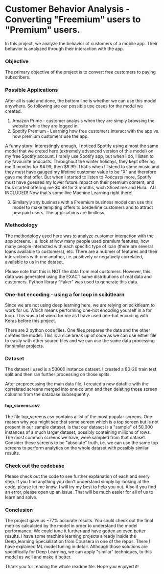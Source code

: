 # Customer Behavior Analysis - Converting "Freemium" users to "Premium" users.

In this project, we analyze the behavior of customers of a mobile app. Their behavior is analyzed through their interaction with the app.

### Objective
The primary objective of the project is to convert free customers to paying subscribers.

### Possible Applications 
After all is said and done, the bottom line is whether we can use this model anywhere. So following are our possible use cases for the model we created.

1. Amazon Prime - customer analysis when they are simply browsing the website while they are logged in.
2. Spotify Premium - Learning how free customers interact with the app vs. how premium customers use the app. 

A funny story: Interestingly enough, I noticed Spotify using almost the same model that we creted here (extremely advanced version of this model) on my free Spotify account. I rarely use Spotify app, but when I do, I listen to my favouirite podcasts. Throughout the winter holidays, they kept offering me 3 months for $4.99, then $9.99. That's when I listend to some music and they must have gauged my lifetime customer value to be "X" and therefore gave me that offer. But when I started to listen to Podcasts more, Spotify must have guessed my lower future impact on their premium content, and thus started offering me $0.99 for 3 months, wich Showtime and Hulu.. ALL INCLUDED! Now that's some live Machine Learning right there!

3. Similaryly any business with a Freemium business model can use this model to make templting offers to borderline customers and to attract new paid users. The applications are limitless.

### Methodology
The methodology used here was to analyze customer interaction with the app screens. i.e. look at how many people used premium features, how many people interacted with each specific type of loan (there are several loans available to customers), etc. There are a nubmer of features and their interactions with one another, i.e. positively or negatively correlated, available to us in the dataset.

Please note that this is NOT the data from real customers. However, this data was generated using the EXACT same distributions of real data and customers. Python library "Faker" was used to generate this data.

### One-hot encoding - using a for loop in scikitlearn
Since we are not using deep learning here, we are relying on scikitlearn to work for us. Which means performing one-hot encoding yourself in a for loop. This was a bit wierd for me as I have used one-hot encoding with Keras before this project. 

There are 2 python code files. One files prepares the data and the other creates the model. This is a nice break up of code as we can use either file to easily with other source files and we can use the same data processing for similar projects.

### Dataset
The dataset I used is a 50000 instance dataset. I created a 80-20 train test split and then ran further processing on those splits.

After preprocessing the main data file, I created a new datafile with the correlated screens merged into one column and then deleting those screen columns from the database subsequently.

#### top_screens.csv
The file top_screens.csv contains a list of the most popular screens. One reason why you might see that some screen which is a top screen but is not present in our sample dataset, is that our dataset is a "sample" of 50,000 instances of a much larger dataset, possibly containing millions of rows. The most common screens we have, were sampled from that dataset. Consider these screens to be "absolute" truth, i.e. we can use the same top screens to perform analytics on the whole dataset with possibly similar results.

### Check out the codebase

Please check out the code to see further explanation of each and every step. If you find anything you don't understand simply by looking at the code, please let me know. I will try my best to help you out. Also if you find an error, please open up an issue. That will be much easier for all of us to learn and solve.

### Conclusion
The project gave us ~77% accurate results. You sould check out the final metrics calculated by the model in order to understand the model performance. We could tune it further and have gotten an even better results. I have some machine learning projects already inside the Deep_learning Specialization from Coursera in one of the repos. There I have explained ML model tuning in detail. Although those solutions are specifically for Deep Learning, we can apply "similar" techniques, to this model as well and make it better.

Thank you for reading the whole readme file. Hope you enjoyed it!




